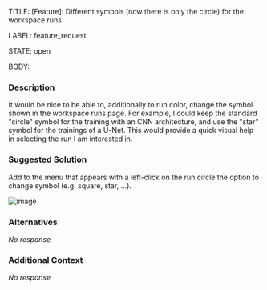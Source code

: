 TITLE:
[Feature]: Different symbols (now there is only the circle) for the workspace runs

LABEL:
feature_request

STATE:
open

BODY:
### Description

It would be nice to be able to, additionally to run color, change the symbol shown in the workspace runs page.
For example, I could keep the standard "circle" symbol for the training with an CNN architecture, and use the "star" symbol for the trainings of a U-Net. This would provide a quick visual help in selecting the run I am interested in.

### Suggested Solution

Add to the menu that appears with a left-click on the run circle the option to change symbol (e.g. square, star, ...).

![image](https://user-images.githubusercontent.com/10034153/236177360-1005acfc-18f1-464a-8a09-51495d311d74.png)


### Alternatives

_No response_

### Additional Context

_No response_

